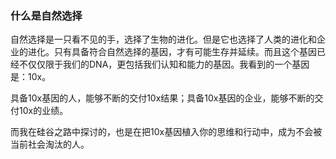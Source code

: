 ### 什么是自然选择

自然选择是一只看不见的手，选择了生物的进化。但是它也选择了人类的进化和企业的进化。只有具备符合自然选择的基因，才有可能生存并延续。而且这个基因已经不仅仅限于我们的DNA，更包括我们认知和能力的基因。我看到的一个基因是：10x。

具备10x基因的人，能够不断的交付10x结果；具备10x基因的企业，能够不断的交付10x的业绩。

而我在硅谷之路中探讨的，也是在把10x基因植入你的思维和行动中，成为不会被当前社会淘汰的人。

